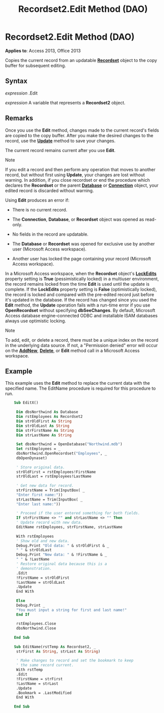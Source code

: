 ﻿---
title: Recordset2.Edit Method (DAO)
TOCTitle: Edit Method
ms:assetid: 34c51eee-274d-3511-b5e2-cb74e4925ec8
ms:mtpsurl: https://msdn.microsoft.com/library/Ff192452(v=office.15)
ms:contentKeyID: 48544137
ms.date: 09/18/2015
mtps_version: v=office.15
f1_keywords:
- dao360.chm1052869
f1_categories:
- Office.Version=v15
---

# Recordset2.Edit Method (DAO)


**Applies to**: Access 2013, Office 2013

Copies the current record from an updatable **[Recordset](recordset-object-dao.md)** object to the copy buffer for subsequent editing.

## Syntax

*expression* .Edit

*expression* A variable that represents a **Recordset2** object.

## Remarks

Once you use the **Edit** method, changes made to the current record's fields are copied to the copy buffer. After you make the desired changes to the record, use the **[Update](recordset2-update-method-dao.md)** method to save your changes.

The current record remains current after you use **Edit**.


> [!NOTE]
> <P>If you edit a record and then perform any operation that moves to another record, but without first using <STRONG>Update</STRONG>, your changes are lost without warning. In addition, if you close recordset or end the procedure which declares the <STRONG>Recordset</STRONG> or the parent <STRONG><A href="database-object-dao.md">Database</A></STRONG> or <STRONG><A href="connection-object-dao.md">Connection</A></STRONG> object, your edited record is discarded without warning.</P>



Using **Edit** produces an error if:

  - There is no current record.

  - The **Connection**, **Database**, or **Recordset** object was opened as read-only.

  - No fields in the record are updatable.

  - The **Database** or **Recordset** was opened for exclusive use by another user (Microsoft Access workspace).

  - Another user has locked the page containing your record (Microsoft Access workspace).

In a Microsoft Access workspace, when the **Recordset** object's **[LockEdits](recordset2-lockedits-property-dao.md)** property setting is **True** (pessimistically locked) in a multiuser environment, the record remains locked from the time **Edit** is used until the update is complete. If the **LockEdits** property setting is **False** (optimistically locked), the record is locked and compared with the pre-edited record just before it's updated in the database. If the record has changed since you used the **Edit** method, the **Update** operation fails with a run-time error if you use **OpenRecordset** without specifying **dbSeeChanges**. By default, Microsoft Access database engine-connected ODBC and installable ISAM databases always use optimistic locking.


> [!NOTE]
> <P>To add, edit, or delete a record, there must be a unique index on the record in the underlying data source. If not, a "Permission denied" error will occur on the <STRONG><A href="recordset2-addnew-method-dao.md">AddNew</A></STRONG>, <STRONG><A href="fields-delete-method-dao.md">Delete</A></STRONG>, or <STRONG>Edit</STRONG> method call in a Microsoft Access workspace.</P>



## Example

This example uses the **Edit** method to replace the current data with the specified name. The EditName procedure is required for this procedure to run.

```vb
    Sub EditX() 
     
     Dim dbsNorthwind As Database 
     Dim rstEmployees As Recordset2 
     Dim strOldFirst As String 
     Dim strOldLast As String 
     Dim strFirstName As String 
     Dim strLastName As String 
     
     Set dbsNorthwind = OpenDatabase("Northwind.mdb") 
     Set rstEmployees = _ 
     dbsNorthwind.OpenRecordset("Employees", _ 
     dbOpenDynaset) 
     
     ' Store original data. 
     strOldFirst = rstEmployees!FirstName 
     strOldLast = rstEmployees!LastName 
     
     ' Get new data for record. 
     strFirstName = Trim(InputBox( _ 
     "Enter first name:")) 
     strLastName = Trim(InputBox( _ 
     "Enter last name:")) 
     
     ' Proceed if the user entered something for both fields. 
     If strFirstName <> "" and strLastName <> "" Then 
     ' Update record with new data. 
     EditName rstEmployees, strFirstName, strLastName 
     
     With rstEmployees 
     ' Show old and new data. 
     Debug.Print "Old data: " & strOldFirst & _ 
     " " & strOldLast 
     Debug.Print "New data: " & !FirstName & _ 
     " " & !LastName 
     ' Restore original data because this is a 
     ' demonstration. 
     .Edit 
     !FirstName = strOldFirst 
     !LastName = strOldLast 
     .Update 
     End With 
     
     Else 
     Debug.Print _ 
     "You must input a string for first and last name!" 
     End If 
     
     rstEmployees.Close 
     dbsNorthwind.Close 
     
    End Sub 
     
    Sub EditName(rstTemp As Recordset2, _ 
     strFirst As String, strLast As String) 
     
     ' Make changes to record and set the bookmark to keep 
     ' the same record current. 
     With rstTemp 
     .Edit 
     !FirstName = strFirst 
     !LastName = strLast 
     .Update 
     .Bookmark = .LastModified 
     End With 
     
    End Sub
```
